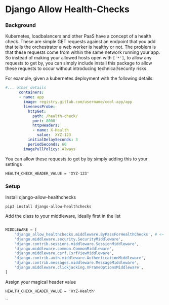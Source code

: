 
# Django Allow Health-Checks


### Background

Kubernetes, loadbalancers and other PaaS have a concept of a health check. These are simple GET requests against an endpoint that you add that tells the orchestrator a web worker is healthy or not. The problem is that these requests come from within the same network running your app. So instead of making your allowed hosts open with `['*']`, to allow any requests to get by, you can simply include install this package to allow these requests to occur without introducing technical/security risks.

For example, given a kubernetes deployment with the following details:

```yaml
#... other details
      containers:
      - name: app
        image: registry.gitlab.com/username/cool-app/app
        livenessProbe:
          httpGet:
            path: /health-check/
            port: 8000
            httpHeaders:
            - name: X-Health
              value:  XYZ-123
          initialDelaySeconds: 3
          periodSeconds: 60
        imagePullPolicy: Always
```
You can allow these requests to get by by simply adding this to your settings

    HEALTH_CHECK_HEADER_VALUE = 'XYZ-123'


### Setup

Install django-allow-healthchecks

    pip3 install django-allow-healthchecks

Add the class to your middleware, ideally first in the list

```python

MIDDLEWARE = [
    'django_allow_healthchecks.middleware.ByPassForHealthChecks', # <~ Add this 
    'django.middleware.security.SecurityMiddleware',
    'django.contrib.sessions.middleware.SessionMiddleware',
    'django.middleware.common.CommonMiddleware',
    'django.middleware.csrf.CsrfViewMiddleware',
    'django.contrib.auth.middleware.AuthenticationMiddleware',
    'django.contrib.messages.middleware.MessageMiddleware',
    'django.middleware.clickjacking.XFrameOptionsMiddleware',
]

```

Assign your magical header value

    HEALTH_CHECK_HEADER_VALUE = 'XYZ-Health'
``
